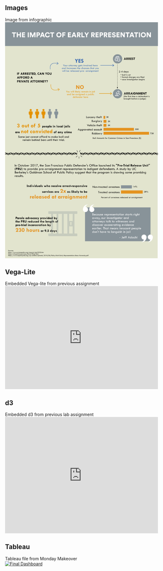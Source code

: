 
<html>
  
  <h2> Images </h2>
  Image from infographic
  <img src="infographic.png">
  
  <h2> Vega-Lite </h2> 
  Embedded Vega-lite from previous assignment
  <iframe width="100%" height="340" frameborder="0"
  src="https://observablehq.com/embed/@jyen/vega-lite-assignment?cells=lineGraph2"></iframe>
  
  <h2> d3 </h2>
  Embedded d3 from previous lab assignment
  <iframe width="100%" height="384" frameborder="0"
  src="https://observablehq.com/embed/@jyen/lab-11-d3-tutorial-2-creating-an-arc-diagram-with-animated-tr?cells=interactiveNodesAndArcsB"></iframe>
  
  <h2> Tableau </h2>
  Tableau file from Monday Makeover
  <div class='tableauPlaceholder' id='viz1618689522544' style='position: relative'><noscript><a href='#'><img alt='Final Dashboard ' src='https:&#47;&#47;public.tableau.com&#47;static&#47;images&#47;Ma&#47;MakeoverMondayAssignment_16186895124790&#47;FinalDashboard&#47;1_rss.png' style='border: none' /></a></noscript><object class='tableauViz'  style='display:none;'><param name='host_url' value='https%3A%2F%2Fpublic.tableau.com%2F' /> <param name='embed_code_version' value='3' /> <param name='site_root' value='' /><param name='name' value='MakeoverMondayAssignment_16186895124790&#47;FinalDashboard' /><param name='tabs' value='no' /><param name='toolbar' value='yes' /><param name='static_image' value='https:&#47;&#47;public.tableau.com&#47;static&#47;images&#47;Ma&#47;MakeoverMondayAssignment_16186895124790&#47;FinalDashboard&#47;1.png' /> <param name='animate_transition' value='yes' /><param name='display_static_image' value='yes' /><param name='display_spinner' value='yes' /><param name='display_overlay' value='yes' /><param name='display_count' value='yes' /><param name='language' value='en' /><param name='filter' value='publish=yes' /></object></div>                <script type='text/javascript'>                    var divElement = document.getElementById('viz1618689522544');                    var vizElement = divElement.getElementsByTagName('object')[0];                    if ( divElement.offsetWidth > 800 ) { vizElement.style.width='1000px';vizElement.style.height='827px';} else if ( divElement.offsetWidth > 500 ) { vizElement.style.width='1000px';vizElement.style.height='827px';} else { vizElement.style.width='100%';vizElement.style.height='1227px';}                     var scriptElement = document.createElement('script');                    scriptElement.src = 'https://public.tableau.com/javascripts/api/viz_v1.js';                    vizElement.parentNode.insertBefore(scriptElement, vizElement);                </script>
  
</html>
